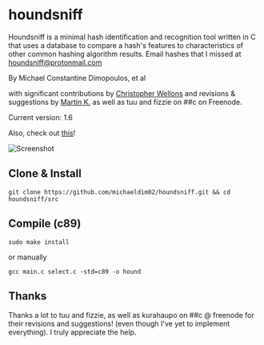 # houndsniff
Houndsniff is a minimal hash identification and recognition tool written in C that uses a database to compare a hash's features to characteristics of other common hashing algorithm results. Email hashes that I missed at houndsniff@protonmail.com

By Michael Constantine Dimopoulos, et al

with significant contributions by [Christopher Wellons](https://github.com/skeeto) and revisions & suggestions by [Martin K.](https://github.com/kurahaupo) as well as tuu and fizzie on ##c on Freenode.

Current version: 1.6

Also, check out [this](https://github.com/sal55/langs/tree/master/hash)!

![Screenshot](https://1.bp.blogspot.com/-NoLj1A28LTk/X25thDwJ2hI/AAAAAAAA8HU/l219Zr9vgCEZlY-GnsDK2VCbBQk6Um_QACLcBGAsYHQ/s16000/hound.png)

Clone & Install
----
```
git clone https://github.com/michaeldim02/houndsniff.git && cd houndsniff/src
```

Compile (c89)
----
```
sudo make install
```

or manually
```
gcc main.c select.c -std=c89 -o hound
```


Thanks
----
Thanks a lot to tuu and fizzie, as well as kurahaupo on ##c @ freenode for their revisions and suggestions! (even though I've yet to implement everything). I truly appreciate the help.
